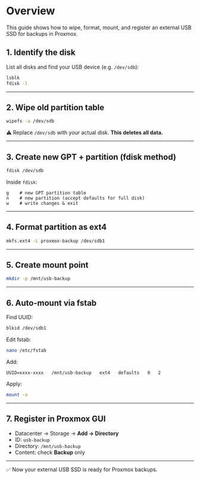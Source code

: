 # Overview
This guide shows how to wipe, format, mount, and register an external USB SSD for backups in Proxmox.

## 1. Identify the disk
List all disks and find your USB device (e.g. `/dev/sdb`):
```bash
lsblk
fdisk -l
```

---

## 2. Wipe old partition table
```bash
wipefs -a /dev/sdb
```
⚠️ Replace `/dev/sdb` with your actual disk. **This deletes all data.**

---

## 3. Create new GPT + partition (fdisk method)
```bash
fdisk /dev/sdb
```
Inside `fdisk`:
```
g    # new GPT partition table
n    # new partition (accept defaults for full disk)
w    # write changes & exit
```

---

## 4. Format partition as ext4
```bash
mkfs.ext4 -L proxmox-backup /dev/sdb1
```

---

## 5. Create mount point
```bash
mkdir -p /mnt/usb-backup
```

---

## 6. Auto-mount via fstab
Find UUID:
```bash
blkid /dev/sdb1
```
Edit fstab:
```bash
nano /etc/fstab
```
Add:
```
UUID=xxxx-xxxx   /mnt/usb-backup   ext4   defaults   0   2
```

Apply:
```bash
mount -a
```

---

## 7. Register in Proxmox GUI
- Datacenter → Storage → **Add → Directory**  
- ID: `usb-backup`  
- Directory: `/mnt/usb-backup`  
- Content: check **Backup** only  

---

✅ Now your external USB SSD is ready for Proxmox backups.
